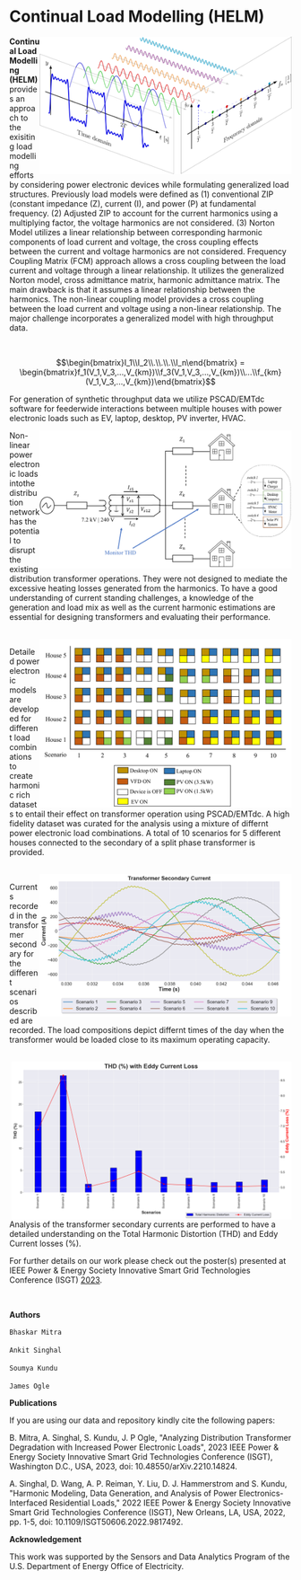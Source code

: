 # Continual Load Modelling (HELM)


<img src="https://github.com/pnnl/Continual-Load-Modelling-HELM/raw/master/img/fourier_series-011.png?raw=true" align="right" width="450px"/>

**Continual Load Modelling (HELM)** provides an approach to the exisiting load modelling efforts by considering power electronic devices while formulating generalized 
load structures. Previously load models were defined as (1) conventional ZIP (constant impedance (Z), current (I), and power (P) at fundamental frequency. 
(2) Adjusted ZIP to account for the current harmonics using a multiplying factor, the voltage harmonics are not considered. (3) Norton Model utilizes a linear relationship 
between corresponding harmonic components of load current and voltage, the cross coupling effects between the current and voltage harmonics are not considered.
Frequency Coupling Matrix (FCM) approach allows a cross coupling between the load current and voltage through a linear relationship. It utilizes the generalized 
Norton model, cross admittance matrix, harmonic admittance matrix. The main drawback is that it assumes a linear relationship between the harmonics.
The non-linear coupling model provides a cross coupling between the load current and voltage using a non-linear relationship. The major challenge incorporates a 
generalized model with high throughput data.

<br clear="left"/>


```math
\begin{bmatrix}I_1\\I_2\\.\\.\\.\\I_n\end{bmatrix} = \begin{bmatrix}f_1(V_1,V_3,...,V_{km})\\f_3(V_1,V_3,...,V_{km})\\...\\f_{km}(V_1,V_3,...,V_{km})\end{bmatrix}
```

For generation of synthetic throughput data we utilize PSCAD/EMTdc software for feederwide interactions between multiple houses with power electronic loads such as EV, laptop, desktop, PV inverter, HVAC.


<img src="https://github.com/pnnl/Continual-Load-Modelling-HELM/raw/master/img/house_representation.png?raw=true" align="right" width="450px"/>

Non-linear power electronic loads intothe distribution network has the potential to disrupt the existing distribution transformer operations. They were not designed to mediate the excessive heating losses 
generated from the harmonics. To have a good  understanding of  current standing challenges, a knowledge of the generation and load mix as well as the current harmonic estimations are essential for designing 
transformers and evaluating their performance.

<br clear="left"/>

<img src="https://github.com/pnnl/Continual-Load-Modelling-HELM/raw/master/img/scenarios_updated.jpg?raw=true" align="right" width="450px"/>

Detailed power electronic models are developed for different load combinations to create harmonic rich datasets to entail their effect on transformer operation using PSCAD/EMTdc. A high fidelity dataset 
was curated for the analysis using a mixture of differnt power electronic load combinations. A total of 10 scenarios for 5 different houses connected to the secondary of a split phase transformer is provided.

<br clear="left"/>

<img src="https://github.com/pnnl/Continual-Load-Modelling-HELM/raw/master/img/Transformer_current.png?raw=true" align="right" width="450px"/>

Currents recorded in the transformer secondary for the different scenarios described are recorded. The load compositions depict differnt times of the day when the transformer would be loaded close to 
its maximum operating capacity. 

<br clear="left"/>

<img src="https://github.com/pnnl/Continual-Load-Modelling-HELM/raw/master/img/THD_calc.png?raw=true" align="right" width="500px"/>

Analysis of the transformer secondary currents are performed to have a detailed understanding on the Total Harmonic Distortion (THD) and Eddy Current losses (%).

For further details on our work please check out the poster(s) presented at IEEE Power & Energy Society Innovative Smart Grid Technologies Conference (ISGT) [2023](https://github.com/pnnl/Continual-Load-Modelling-HELM/raw/master/img/ISGT23-Bhaskar.pdf).


<br clear="right"/>

**Authors**
```
Bhaskar Mitra

Ankit Singhal

Soumya Kundu

James Ogle
```

**Publications**

If you are using our data and repository kindly cite the following papers:


B. Mitra, A. Singhal, S. Kundu, J. P Ogle, "Analyzing Distribution Transformer Degradation with Increased Power Electronic Loads", 2023 IEEE Power & Energy Society Innovative Smart Grid Technologies Conference (ISGT), Washington D.C., USA, 2023, doi: 10.48550/arXiv.2210.14824.

A. Singhal, D. Wang, A. P. Reiman, Y. Liu, D. J. Hammerstrom and S. Kundu, "Harmonic Modeling, Data Generation, and Analysis of Power Electronics-Interfaced Residential Loads," 2022 IEEE Power & Energy Society Innovative Smart Grid Technologies Conference (ISGT), New Orleans, LA, USA, 2022, pp. 1-5, doi: 10.1109/ISGT50606.2022.9817492.


**Acknowledgement**

This work was supported by the Sensors and Data Analytics Program of the U.S. Department of Energy Office of Electricity.
